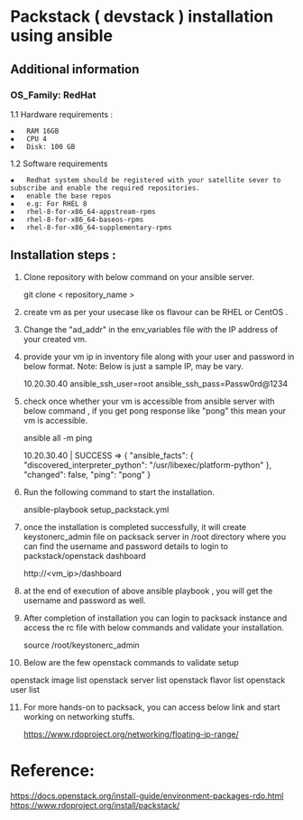 # Packstack ( devstack ) installation using ansible
## Additional information
### OS_Family: RedHat
1.1 Hardware requirements :

	▪	RAM 16GB
	▪	CPU 4
	▪	Disk: 100 GB

1.2 Software requirements 

	▪	Redhat system should be registered with your satellite sever to subscribe and enable the required repositories.
	▪	enable the base repos 
	▪	e.g: For RHEL 8
	▪	rhel-8-for-x86_64-appstream-rpms
	▪	rhel-8-for-x86_64-baseos-rpms
	▪	rhel-8-for-x86_64-supplementary-rpms        

## Installation steps :

1. Clone repository with below command on your ansible server.

   git clone < repository_name > 
   
2. create vm as per your usecase like os flavour can  be RHEL or CentOS .
3. Change the "ad_addr" in the env_variables file with the IP address of your created vm.
4. provide your vm ip in inventory file along with your user and password in below format. Note: Below is just a sample IP, may be vary. 

   10.20.30.40 ansible_ssh_user=root ansible_ssh_pass=Passw0rd@1234
   
5. check once whether your vm is accessible from ansible server with below command , if you get pong response like "pong" this mean your vm is accessible.
   
   ansible all -m ping
   
   10.20.30.40 | SUCCESS => {
    "ansible_facts": {
        "discovered_interpreter_python": "/usr/libexec/platform-python"
    },
    "changed": false,
    "ping": "pong"
    }
   
6. Run the following command to start the installation.

   ansible-playbook setup_packstack.yml

7. once the installation is completed successfully, it will create keystonerc_admin file on packsack server in /root directory where you can find the username and      password details to login to packstack/openstack dashboard

   http://<vm_ip>/dashboard
   
8. at the end of execution of above ansible playbook , you will get the username and password as well.
9. After completion of installation you can login to packsack instance and access the rc file with below commands and validate your installation.
     
   source /root/keystonerc_admin

10. Below are the few openstack commands to validate setup

   openstack image list
   openstack server list
   openstack flavor list
   openstack user list

11. For more hands-on to packsack, you can access below link and start working on networking stuffs.

    https://www.rdoproject.org/networking/floating-ip-range/


# Reference:

https://docs.openstack.org/install-guide/environment-packages-rdo.html
https://www.rdoproject.org/install/packstack/
